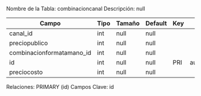 
  Nombre de la Tabla: combinacioncanal
  Descripción: null

| Campo          | Tipo | Tamaño    |  Default    | Key | Extra | Description | 
|----------------|------|-----------|-------------|-----|-------|-------------|
|canal_id| int| null |null |  | | null |
|preciopublico| int| null |null |  | | null |
|combinacionformatamano_id| int| null |null |  | | null |
|id| int| null |null | PRI | auto_increment| null |
|preciocosto| int| null |null |  | | null |

Relaciones:  PRIMARY (id) 
Campos Clave: id
